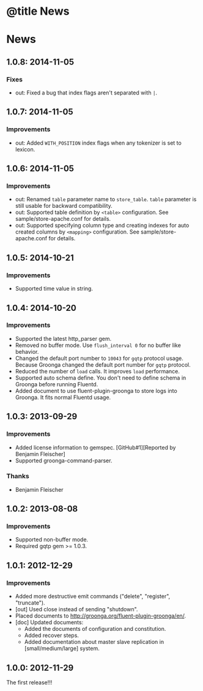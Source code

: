 # @title News

# News

## 1.0.8: 2014-11-05

### Fixes

* out: Fixed a bug that index flags aren't separated with `|`.

## 1.0.7: 2014-11-05

### Improvements

* out: Added `WITH_POSITION` index flags when any tokenizer is set to
  lexicon.

## 1.0.6: 2014-11-05

### Improvements

* out: Renamed `table` parameter name to `store_table`.
  `table` parameter is still usable for backward compatibility.
* out: Supported table definition by `<table>` configuration.
  See sample/store-apache.conf for details.
* out: Supported specifying column type and creating indexes for auto
  created columns by `<mapping>` configuration.
  See sample/store-apache.conf for details.

## 1.0.5: 2014-10-21

### Improvements

* Supported time value in string.

## 1.0.4: 2014-10-20

### Improvements

* Supported the latest http_parser gem.
* Removed no buffer mode. Use `flush_interval 0` for no buffer like
  behavior.
* Changed the default port number to `10043` for `gqtp` protocol usage.
  Because Groonga changed the default port number for `gqtp` protocol.
* Reduced the number of `load` calls. It improves `load` performance.
* Supported auto schema define. You don't need to define schema in Groonga
  before running Fluentd.
* Added document to use fluent-plugin-groonga to store logs into Groonga.
  It fits normal Fluentd usage.

## 1.0.3: 2013-09-29

### Improvements

* Added license information to gemspec.
  [GitHub#1][Reported by Benjamin Fleischer]
* Supported groonga-command-parser.

### Thanks

* Benjamin Fleischer

## 1.0.2: 2013-08-08

### Improvements

* Supported non-buffer mode.
* Required gqtp gem >= 1.0.3.

## 1.0.1: 2012-12-29

### Improvements

* Added more destructive emit commands ("delete", "register", "truncate").
* [out] Used close instead of sending "shutdown".
* Placed documents to http://groonga.org/fluent-plugin-groonga/en/.
* [doc] Updated documents:
  * Added the documents of configuration and constitution.
  * Added recover steps.
  * Added documentation about master slave replication in
    [small/medium/large] system.

## 1.0.0: 2012-11-29

The first release!!!
